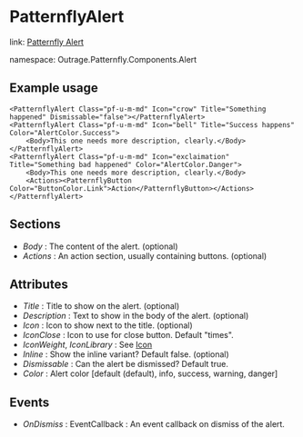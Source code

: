 ﻿

# PatternflyAlert

link: [Patternfly Alert](https://www.patternfly.org/v4/components/alert)

namespace: Outrage.Patternfly.Components.Alert

## Example usage
```
<PatternflyAlert Class="pf-u-m-md" Icon="crow" Title="Something happened" Dismissable="false"></PatternflyAlert> 
<PatternflyAlert Class="pf-u-m-md" Icon="bell" Title="Success happens" Color="AlertColor.Success">
    <Body>This one needs more description, clearly.</Body>
</PatternflyAlert> 
<PatternflyAlert Class="pf-u-m-md" Icon="exclaimation" Title="Something bad happened" Color="AlertColor.Danger">
    <Body>This one needs more description, clearly.</Body>
    <Actions><PatternflyButton Color="ButtonColor.Link">Action</PatternflyButton></Actions>
</PatternflyAlert> 
```
## Sections

* *Body* : The content of the alert. (optional)
* *Actions* : An action section, usually containing buttons. (optional)

## Attributes

* *Title* : Title to show on the alert. (optional)
* *Description* : Text to show in the body of the alert. (optional)
* *Icon* : Icon to show next to the title. (optional)
* *IconClose* : Icon to use for close button. Default "times".
* *IconWeight*, *IconLibrary* : See [Icon](/icon)
* *Inline* : Show the inline variant? Default false. (optional)
* *Dismissable* : Can the alert be dismissed?  Default true.
* *Color* : Alert color [default (default), info, success, warning, danger]

## Events

* *OnDismiss* : EventCallback : An event callback on dismiss of the alert.
